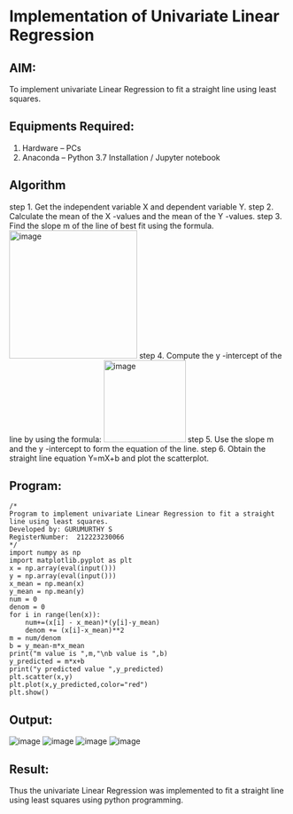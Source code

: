 # Implementation of Univariate Linear Regression
## AIM:
To implement univariate Linear Regression to fit a straight line using least squares.

## Equipments Required:
1. Hardware – PCs
2. Anaconda – Python 3.7 Installation / Jupyter notebook

## Algorithm
step 1. Get the independent variable X and dependent variable Y.
step 2. Calculate the mean of the X -values and the mean of the Y -values.
step 3. Find the slope m of the line of best fit using the formula. 
<img width="231" alt="image" src="https://user-images.githubusercontent.com/93026020/192078527-b3b5ee3e-992f-46c4-865b-3b7ce4ac54ad.png">
step 4. Compute the y -intercept of the line by using the formula:
<img width="148" alt="image" src="https://user-images.githubusercontent.com/93026020/192078545-79d70b90-7e9d-4b85-9f8b-9d7548a4c5a4.png">
step 5. Use the slope m and the y -intercept to form the equation of the line.
step 6. Obtain the straight line equation Y=mX+b and plot the scatterplot.

## Program:
```
/*
Program to implement univariate Linear Regression to fit a straight line using least squares.
Developed by: GURUMURTHY S
RegisterNumber:  212223230066
*/
import numpy as np
import matplotlib.pyplot as plt
x = np.array(eval(input()))
y = np.array(eval(input()))
x_mean = np.mean(x)
y_mean = np.mean(y)
num = 0
denom = 0
for i in range(len(x)):
    num+=(x[i] - x_mean)*(y[i]-y_mean)
    denom += (x[i]-x_mean)**2
m = num/denom
b = y_mean-m*x_mean
print("m value is ",m,"\nb value is ",b)
y_predicted = m*x+b
print("y predicted value ",y_predicted)
plt.scatter(x,y)
plt.plot(x,y_predicted,color="red")
plt.show()

```

## Output:
![image](https://github.com/user-attachments/assets/46c16be2-c196-47e2-853f-055c89d43ca4)
![image](https://github.com/user-attachments/assets/6d4af5a9-3cfa-4560-89f3-44f6a0699be0)
![image](https://github.com/user-attachments/assets/c9b05228-e79b-4c56-b2e3-6e1d37d3e11b)
![image](https://github.com/user-attachments/assets/af9c9e34-fc73-4188-bd67-76e72849c61d)




## Result:
Thus the univariate Linear Regression was implemented to fit a straight line using least squares using python programming.
